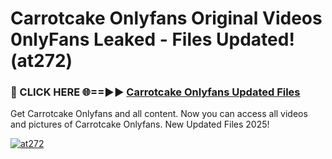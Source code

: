 # Carrotcake Onlyfans Original Videos 0nlyFans Leaked - Files Updated! (at272)

<h3>🔴 CLICK HERE 🌐==►► <a href="https://tinyurl.com/2m67pmp6" rel="nofollow">Carrotcake Onlyfans Updated Files</a></h3>

Get Carrotcake Onlyfans and all content. Now you can access all videos and pictures of Carrotcake Onlyfans. New Updated Files 2025!

[![at272](https://i.imgur.com/H4QAA4z.gif)](https://tinyurl.com/2m67pmp6)